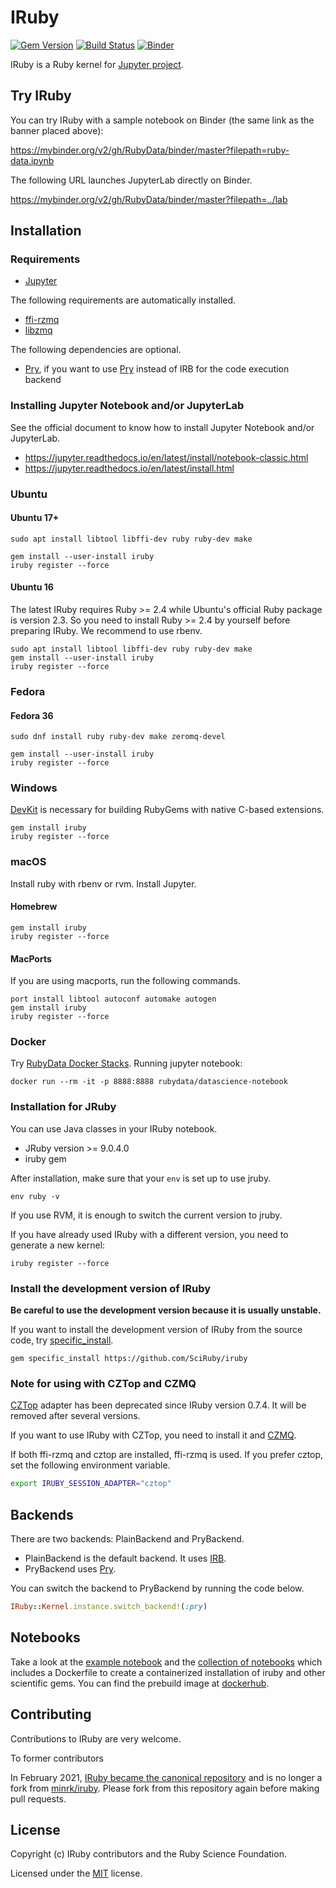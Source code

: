 # IRuby

[![Gem Version](https://badge.fury.io/rb/iruby.svg)](https://badge.fury.io/rb/iruby)
[![Build Status](https://github.com/SciRuby/iruby/workflows/CI/badge.svg)](https://github.com/SciRuby/iruby/actions)
[![Binder](https://mybinder.org/badge_logo.svg)](https://mybinder.org/v2/gh/RubyData/binder/master?filepath=ruby-data.ipynb)

IRuby is a Ruby kernel for [Jupyter project](http://try.jupyter.org/).

## Try IRuby

You can try IRuby with a sample notebook on Binder (the same link as the banner placed above):

<https://mybinder.org/v2/gh/RubyData/binder/master?filepath=ruby-data.ipynb>

The following URL launches JupyterLab directly on Binder.

<https://mybinder.org/v2/gh/RubyData/binder/master?filepath=../lab>

## Installation

### Requirements

* [Jupyter](https://jupyter.org)

The following requirements are automatically installed.

* [ffi-rzmq](https://github.com/chuckremes/ffi-rzmq)
* [libzmq](https://github.com/zeromq/libzmq)

The following dependencies are optional.

* [Pry][Pry], if you want to use [Pry][Pry] instead of IRB for the code execution backend

### Installing Jupyter Notebook and/or JupyterLab

See the official document to know how to install Jupyter Notebook and/or JupyterLab.

* <https://jupyter.readthedocs.io/en/latest/install/notebook-classic.html>
* <https://jupyter.readthedocs.io/en/latest/install.html>

### Ubuntu

#### Ubuntu 17+

```shell
sudo apt install libtool libffi-dev ruby ruby-dev make

gem install --user-install iruby
iruby register --force
```

#### Ubuntu 16

The latest IRuby requires Ruby >= 2.4 while Ubuntu's official Ruby package is version 2.3.
So you need to install Ruby >= 2.4 by yourself before preparing IRuby.
We recommend to use rbenv.

```shell
sudo apt install libtool libffi-dev ruby ruby-dev make
gem install --user-install iruby
iruby register --force
```

### Fedora

#### Fedora 36

```shell
sudo dnf install ruby ruby-dev make zeromq-devel

gem install --user-install iruby
iruby register --force
```

### Windows

[DevKit](https://rubyinstaller.org/add-ons/devkit.html) is necessary for building RubyGems with native C-based extensions.

```shell
gem install iruby
iruby register --force
```

### macOS

Install ruby with rbenv or rvm.
Install Jupyter.

#### Homebrew

```shell
gem install iruby
iruby register --force
```

#### MacPorts

If you are using macports, run the following commands.

```shell
port install libtool autoconf automake autogen
gem install iruby
iruby register --force
```

### Docker

Try [RubyData Docker Stacks](https://github.com/RubyData/docker-stacks).
Running jupyter notebook:

```shell
docker run --rm -it -p 8888:8888 rubydata/datascience-notebook
```

### Installation for JRuby

You can use Java classes in your IRuby notebook.

* JRuby version >= 9.0.4.0
* iruby gem

After installation, make sure that your `env` is set up to use jruby.

```shell
env ruby -v
```

If you use RVM, it is enough to switch the current version to jruby.

If you have already used IRuby with a different version, you need to generate a new kernel:

```shell
iruby register --force
```

### Install the development version of IRuby

**Be careful to use the development version because it is usually unstable.**

If you want to install the development version of IRuby from the source code, try [specific_install](https://github.com/rdp/specific_install).

```
gem specific_install https://github.com/SciRuby/iruby
```

### Note for using with CZTop and CZMQ

[CZTop](https://gitlab.com/paddor/cztop) adapter has been deprecated since IRuby version 0.7.4.
It will be removed after several versions.

If you want to use IRuby with CZTop, you need to install it and [CZMQ](https://github.com/zeromq/czmq).

If both ffi-rzmq and cztop are installed, ffi-rzmq is used. If you prefer cztop, set the following environment variable.

```sh
export IRUBY_SESSION_ADAPTER="cztop"
```

## Backends

There are two backends: PlainBackend and PryBackend.

* PlainBackend is the default backend.  It uses [IRB](https://github.com/ruby/irb).
* PryBackend uses [Pry][Pry].

You can switch the backend to PryBackend by running the code below.

```ruby
IRuby::Kernel.instance.switch_backend!(:pry)
```

## Notebooks

Take a look at the [example notebook](http://nbviewer.ipython.org/urls/raw.github.com/SciRuby/sciruby-notebooks/master/getting_started.ipynb)
and the [collection of notebooks](https://github.com/SciRuby/sciruby-notebooks/) which includes a Dockerfile to create a containerized installation of iruby
and other scientific gems. You can find the prebuild image at [dockerhub](https://registry.hub.docker.com/u/minad/sciruby-notebooks/).

## Contributing

Contributions to IRuby are very welcome.

To former contributors

In February 2021, [IRuby became the canonical repository](https://github.com/SciRuby/iruby/issues/285) and is no longer a fork from [minrk/iruby](https://github.com/minrk/iruby). Please fork from this repository again before making pull requests.

## License

Copyright (c) IRuby contributors and the Ruby Science Foundation.

Licensed under the [MIT](LICENSE) license.

[Pry]: https://github.com/pry/pry
